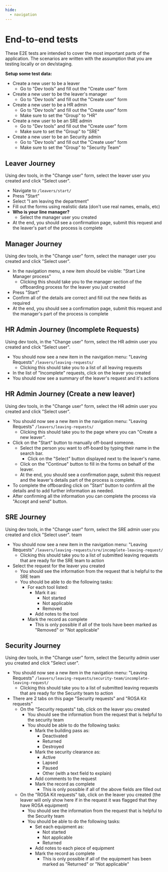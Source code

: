 ```yaml
---
hide:
  - navigation
---
```


# End-to-end tests

These E2E tests are intended to cover the most important parts of the application.
The scenarios are written with the assumption that you are testing locally or on dev/staging.

**Setup some test data:**

- Create a new user to be a leaver
    - Go to "Dev tools" and fill out the "Create user" form
- Create a new user to be the leaver's manager
    - Go to "Dev tools" and fill out the "Create user" form
- Create a new user to be a HR admin
    - Go to "Dev tools" and fill out the "Create user" form
    - Make sure to set the "Group" to "HR"
- Create a new user to be an SRE admin
    - Go to "Dev tools" and fill out the "Create user" form
    - Make sure to set the "Group" to "SRE"
- Create a new user to be an Security admin
    - Go to "Dev tools" and fill out the "Create user" form
    - Make sure to set the "Group" to "Security Team"

## Leaver Journey

Using dev tools, in the "Change user" form, select the leaver user you created and click "Select user".

- Navigate to `/leavers/start/`
- Press "Start"
- Select "I am leaving the department"
- Fill out the forms using realistic data (don't use real names, emails, etc)
- **Who is your line manager?**
    - Select the manager user you created
- At the end, you should see a confirmation page, submit this request and the leaver's part of the process is complete

## Manager Journey

Using dev tools, in the "Change user" form, select the manager user you created and click "Select user".

- In the navigation menu, a new item should be visible: "Start Line Manager process"
    - Clicking this should take you to the manager section of the offboarding process for the leaver you just created
- Press "Start"
- Confirm all of the details are correct and fill out the new fields as required
- At the end, you should see a confirmation page, submit this request and the manager's part of the process is complete

## HR Admin Journey (Incomplete Requests)

Using dev tools, in the "Change user" form, select the HR admin user you created and click "Select user".

- You should now see a new item in the navigation menu: "Leaving Requests" `/leavers/leaving-requests/`
    - Clicking this should take you to a list of all leaving requests
- In the list of "Incomplete" requests, click on the leaver you created
- You should now see a summary of the leaver's request and it's actions

## HR Admin Journey (Create a new leaver)

Using dev tools, in the "Change user" form, select the HR admin user you created and click "Select user".

- You should now see a new item in the navigation menu: "Leaving Requests" `/leavers/leaving-requests/`
    - Clicking this should take you to the page where you can "Create a new leaver".
- Click on the "Start" button to manually off-board someone.
    - Select the person you want to off-board by typing their name in the search bar.
        - Click on the "Select" button displayed next to the leaver's name.
    - Click on the "Continue" button to fill in the forms on behalf of the leaver.
    - At the end, you should see a confirmation page, submit this request and the leaver's details part of the process is complete.
- To complete the offboarding click on "Start" button to confirm all the details and to add further information as needed.
- After confirming all the information you can complete the process via "Accept and send" button.

## SRE Journey

Using dev tools, in the "Change user" form, select the SRE admin user you created and click "Select user".
 team

- You should now see a new item in the navigation menu: "Leaving Requests" `/leavers/leaving-requests/sre/incomplete-leaving-request/`
    - Clicking this should take you to a list of submitted leaving requests that are ready for the SRE team to action
- Select the request for the leaver you created
    - You should see the information from the request that is helpful to the SRE team
    - You should be able to do the following tasks:
        - For each tool listed:
            - Mark it as:
                - Not started
                - Not applicable
                - Removed
            - Add notes to the tool
        - Mark the record as complete
            - This is only possible if all of the tools have been marked as "Removed" or "Not applicable"

## Security Journey

Using dev tools, in the "Change user" form, select the Security admin user you created and click "Select user".

- You should now see a new item in the navigation menu: "Leaving Requests" `/leavers/leaving-requests/security-team/incomplete-leaving-request/`
    - Clicking this should take you to a list of submitted leaving requests that are ready for the Security team to action
- There are 2 tabs on this page "Security requests" and "ROSA Kit requests"
    - On the "Security requests" tab, click on the leaver you created
        - You should see the information from the request that is helpful to the security team
        - You should be able to do the following tasks:
            - Mark the building pass as:
                - Deactivated
                - Returned
                - Destroyed
            - Mark the security clearance as:
                - Active
                - Lapsed
                - Paused
                - Other (with a text field to explain)
            - Add comments to the request
            - Mark the record as complete
                - This is only possible if all of the above fields are filled out
    - On the "ROSA Kit requests" tab, click on the leaver you created (the leaver will only show here if in the request it was flagged that they have ROSA equipment)
        - You should see the information from the request that is helpful to the Security team
        - You should be able to do the following tasks:
            - Set each equipment as:
                - Not started
                - Not applicable
                - Returned
            - Add notes to each piece of equipment
            - Mark the record as complete
                - This is only possible if all of the equipment has been marked as "Returned" or "Not applicable"
